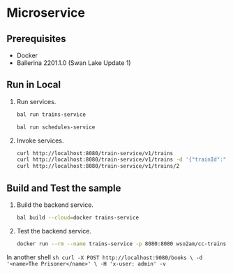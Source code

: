 # Microservice

## Prerequisites

- Docker
- Ballerina 2201.1.0 (Swan Lake Update 1)

## Run in Local

1.  Run services.

    ```sh
    bal run trains-service
    ```

    ```sh
    bal run schedules-service
    ```

2.  Invoke services.

    ```sh
    curl http://localhost:8080/train-service/v1/trains
    curl http://localhost:8080/train-service/v1/trains -d '{"trainId":"2", "numberOfCarriage":10, "imageURL":"foo.com", "engineModel":"F", "facilities":"WiFi"}'
    curl http://localhost:8080/train-service/v1/trains/2
    ```

## Build and Test the sample

1.  Build the backend service.
    ```sh
    bal build --cloud=docker trains-service
    ```

2.  Test the backend service.
    ```sh
    docker run --rm --name trains-service -p 8080:8080 wso2am/cc-trains-service:1.0.0
    ```
   
   In another shell
    ```sh
    curl -X POST http://localhost:9080/books \
      -d '<name>The Prisoner</name>' \
      -H 'x-user: admin' -v
    ```
